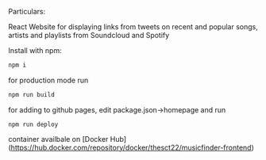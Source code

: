 Particulars:

React Website for displaying links from tweets on recent and popular songs, artists and playlists from Soundcloud and Spotify

Install with npm:

```sh
npm i
```

for production mode run 
```sh
npm run build
```

for adding to github pages, edit package.json->homepage and run
```shell
npm run deploy
```
container availbale on 
[Docker Hub] (https://hub.docker.com/repository/docker/thesct22/musicfinder-frontend)
